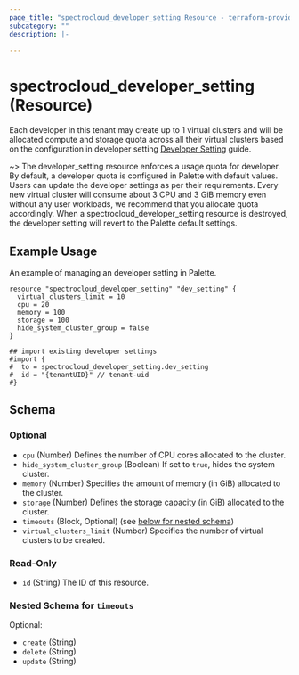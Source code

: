 ```yaml
---
page_title: "spectrocloud_developer_setting Resource - terraform-provider-spectrocloud"
subcategory: ""
description: |-
  
---
```


# spectrocloud_developer_setting (Resource)

  

Each developer in this tenant may create up to 1 virtual clusters and will be allocated compute and storage quota across all their virtual clusters based on the configuration in developer setting [Developer Setting](https://docs.spectrocloud.com/devx/manage-dev-engine/resource-quota/#tenant-developer-user-quotas) guide.

~> The developer_setting resource enforces a usage quota for developer. By default, a developer quota is configured in Palette with default values. Users can update the developer settings as per their requirements. Every new virtual cluster will consume about 3 CPU and 3 GiB memory even without any user workloads, we recommend that you allocate quota accordingly. When a spectrocloud_developer_setting resource is destroyed, the developer setting will revert to the Palette default settings.

## Example Usage

An example of managing an developer setting in Palette.

```hcl
resource "spectrocloud_developer_setting" "dev_setting" {
  virtual_clusters_limit = 10
  cpu = 20
  memory = 100
  storage = 100
  hide_system_cluster_group = false
}

## import existing developer settings
#import {
#  to = spectrocloud_developer_setting.dev_setting
#  id = "{tenantUID}" // tenant-uid
#}

```

<!-- schema generated by tfplugindocs -->
## Schema

### Optional

- `cpu` (Number) Defines the number of CPU cores allocated to the cluster.
- `hide_system_cluster_group` (Boolean) If set to `true`, hides the system cluster.
- `memory` (Number) Specifies the amount of memory (in GiB) allocated to the cluster.
- `storage` (Number) Defines the storage capacity (in GiB) allocated to the cluster.
- `timeouts` (Block, Optional) (see [below for nested schema](#nestedblock--timeouts))
- `virtual_clusters_limit` (Number) Specifies the number of virtual clusters to be created.

### Read-Only

- `id` (String) The ID of this resource.

<a id="nestedblock--timeouts"></a>
### Nested Schema for `timeouts`

Optional:

- `create` (String)
- `delete` (String)
- `update` (String)